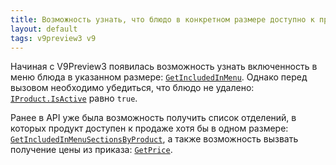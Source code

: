```yaml
---
title: Возможность узнать, что блюдо в конкретном размере доступно к продаже
layout: default
tags: v9preview3 v9
---
```


Начиная с V9Preview3 появилась возможность узнать включенность в меню блюда в указанном размере:
[`GetIncludedInMenu`](https://iiko.github.io/front.api.sdk/v9/html/M_Resto_Front_Api_IOperationService_GetIncludedInMenu.htm).
Однако перед вызовом необходимо убедиться, что блюдо не удалено:
[`IProduct.IsActive`](https://iiko.github.io/front.api.sdk/v9/html/P_Resto_Front_Api_Data_Assortment_IProduct_IsActive.htm) равно `true`.


Ранее в API уже была возможность получить список отделений, в которых продукт доступен к продаже хотя бы в одном размере:
[`GetIncludedInMenuSectionsByProduct`](https://iiko.github.io/front.api.sdk/v9/html/M_Resto_Front_Api_IOperationService_GetIncludedInMenuSectionsByProduct.htm),
а также возможность вызвать получение цены из приказа:
[`GetPrice`](https://iiko.github.io/front.api.sdk/v9/html/M_Resto_Front_Api_IOperationService_GetPrice.htm).
